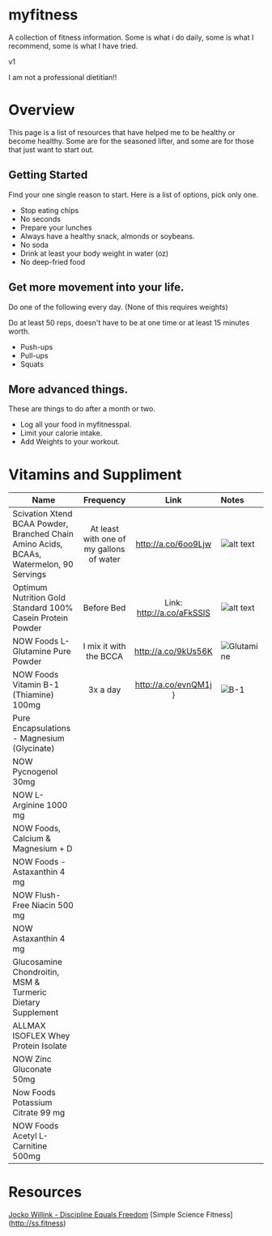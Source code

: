 # myfitness
A collection of fitness information. Some is what i do daily, some is what I recommend, some is what I have tried.

v1

I am not a professional dietitian!!

# Overview
This page is a list of resources that have helped me to be healthy or become healthy. Some are for the seasoned lifter, and some are for those that just want to start out.

## Getting Started
Find your one single reason to start.
Here is a list of options, pick only one.
* Stop eating chips
* No seconds
* Prepare your lunches
* Always have a healthy snack, almonds or soybeans.
* No soda
* Drink at least your body weight in water (oz)
* No deep-fried food

## Get more movement into your life.
Do one of the following every day. (None of this requires weights)

Do at least 50 reps, doesn't have to be at one time or at least 15 minutes worth.
* Push-ups
* Pull-ups
* Squats

## More advanced things. 
These are things to do after a month or two.
* Log all your food in myfitnesspal.
* Limit your calorie intake.
* Add Weights to your workout.


# Vitamins and Suppliment
| Name        | Frequency           | Link  | Notes |
| ------------- |:-------------:|:-----:|:-----|
| Scivation Xtend BCAA Powder, Branched Chain Amino Acids, BCAAs, Watermelon, 90 Servings     | At least with one of my gallons of water | http://a.co/6oo9Ljw | ![alt text](https://images-na.ssl-images-amazon.com/images/I/71yJvAU4uUL._SX522_.jpg "Scivation") |
| Optimum Nutrition Gold Standard 100% Casein Protein Powder | Before Bed | Link: http://a.co/aFkSSlS | ![alt text](https://images-na.ssl-images-amazon.com/images/I/81K3ugYcWOL._SX522_.jpg "Optimum") |
| NOW Foods L-Glutamine Pure Powder | I mix it with the BCCA | http://a.co/9kUs56K | ![Glutamine](https://images-na.ssl-images-amazon.com/images/I/51cG%2BTUJ%2B8L.jpg "Glutamine") |
| NOW Foods Vitamin B-1 (Thiamine) 100mg | 3x a day | http://a.co/evnQM1j } | ![B-1](https://images-na.ssl-images-amazon.com/images/I/71Vhj1A85tL._SX522_.jpg "B-1 Vitamin") |
| Pure Encapsulations - Magnesium (Glycinate) | | | |
| NOW Pycnogenol 30mg | | | |
| NOW L-Arginine 1000 mg | | | |
| NOW Foods, Calcium & Magnesium + D | | | |
| NOW Foods - Astaxanthin 4 mg | | | |
| NOW Flush-Free Niacin 500 mg | | | |
| NOW Astaxanthin 4 mg | | | |
| Glucosamine Chondroitin, MSM & Turmeric Dietary Supplement | | | |
| ALLMAX ISOFLEX Whey Protein Isolate | | | |
| NOW Zinc Gluconate 50mg | | | |
| Now Foods Potassium Citrate 99 mg | | | |
| NOW Foods Acetyl L-Carnitine 500mg  | | | |

# Resources
[Jocko Willink - Discipline Equals Freedom](https://www.amazon.com/Discipline-Equals-Freedom-Field-Manual/dp/1250156947)
[Simple Science Fitness] (http://ss.fitness)

